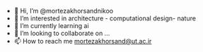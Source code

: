 - 👋 Hi, I’m @mortezakhorsandnikoo
- 👀 I’m interested in architecture - computational design- nature
- 🌱 I’m currently learning ai
- 💞️ I’m looking to collaborate on ...
- 📫 How to reach me mortezakhorsand@ut.ac.ir

<!---
mortezakhorsandnikoo/mortezakhorsandnikoo is a ✨ special ✨ repository because its `README.md` (this file) appears on your GitHub profile.
You can click the Preview link to take a look at your changes.
--->
